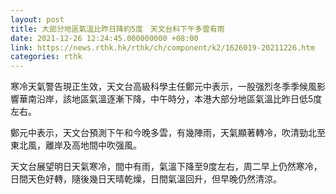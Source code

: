 ```yaml
---
layout: post
title: 大部分地區氣溫比昨日降約5度　天文台料下午多雲有雨
date: 2021-12-26 12:24:45.000000000 +08:00
link: https://news.rthk.hk/rthk/ch/component/k2/1626019-20211226.htm
categories: rthk
---
```


寒冷天氣警告現正生效，天文台高級科學主任鄭元中表示，一股强烈冬季季候風影響華南沿岸，該地區氣溫逐漸下降，中午時分，本港大部分地區氣溫比昨日低5度左右。

鄭元中表示，天文台預測下午和今晚多雲，有幾陣雨，天氣顯著轉冷，吹清勁北至東北風，離岸及高地間中吹强風。

天文台展望明日天氣寒冷，間中有雨，氣溫下降至9度左右，周二早上仍然寒冷，日間天色好轉，隨後幾日天晴乾燥，日間氣溫回升，但早晚仍然清涼。
